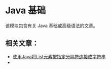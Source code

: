 # Java 基础

该模块包含有关 Java 基础或高级语法的文章。

## 相关文章：

- [使用Java将List<String>元素按指定分隔符连接成字符串](https://www.linjiangxiong.com/2020/06/29/java-list-string-join/)
- 